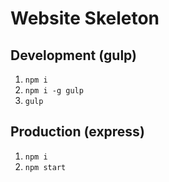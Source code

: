 Website Skeleton
==================

Development (gulp)
------------------
1. `npm i`
1. `npm i -g gulp`
1. `gulp`

Production (express)
------------------
1. `npm i`
1. `npm start`
